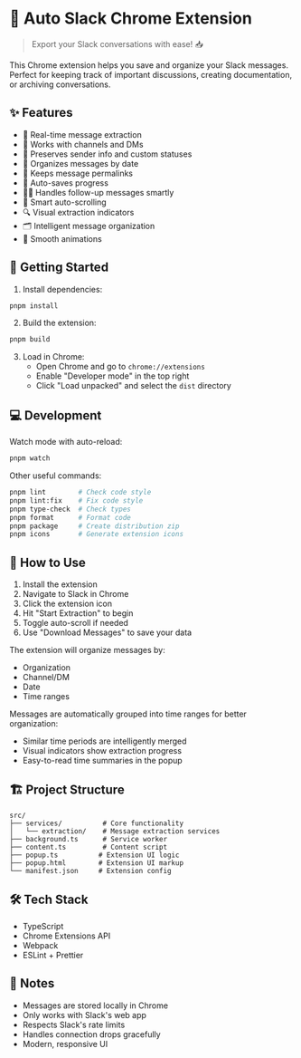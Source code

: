 # 🤖 Auto Slack Chrome Extension

> Export your Slack conversations with ease! 📥

This Chrome extension helps you save and organize your Slack messages. Perfect for keeping track of
important discussions, creating documentation, or archiving conversations.

## ✨ Features

- 🔄 Real-time message extraction
- 📱 Works with channels and DMs
- 👥 Preserves sender info and custom statuses
- 📅 Organizes messages by date
- 🔗 Keeps message permalinks
- 💾 Auto-saves progress
- 🏃‍♂️ Handles follow-up messages smartly
- 🔄 Smart auto-scrolling
- 🔍 Visual extraction indicators
- 🗂️ Intelligent message organization
- 🌊 Smooth animations

## 🚀 Getting Started

1. Install dependencies:

```bash
pnpm install
```

2. Build the extension:

```bash
pnpm build
```

3. Load in Chrome:
   - Open Chrome and go to `chrome://extensions`
   - Enable "Developer mode" in the top right
   - Click "Load unpacked" and select the `dist` directory

## 💻 Development

Watch mode with auto-reload:

```bash
pnpm watch
```

Other useful commands:

```bash
pnpm lint        # Check code style
pnpm lint:fix    # Fix code style
pnpm type-check  # Check types
pnpm format      # Format code
pnpm package     # Create distribution zip
pnpm icons       # Generate extension icons
```

## 🎯 How to Use

1. Install the extension
2. Navigate to Slack in Chrome
3. Click the extension icon
4. Hit "Start Extraction" to begin
5. Toggle auto-scroll if needed
6. Use "Download Messages" to save your data

The extension will organize messages by:

- Organization
- Channel/DM
- Date
- Time ranges

Messages are automatically grouped into time ranges for better organization:
- Similar time periods are intelligently merged
- Visual indicators show extraction progress
- Easy-to-read time summaries in the popup

## 🏗️ Project Structure

```
src/
├── services/          # Core functionality
│   └── extraction/    # Message extraction services
├── background.ts      # Service worker
├── content.ts         # Content script
├── popup.ts          # Extension UI logic
├── popup.html        # Extension UI markup
└── manifest.json     # Extension config
```

## 🛠️ Tech Stack

- TypeScript
- Chrome Extensions API
- Webpack
- ESLint + Prettier

## 📝 Notes

- Messages are stored locally in Chrome
- Only works with Slack's web app
- Respects Slack's rate limits
- Handles connection drops gracefully
- Modern, responsive UI
